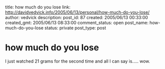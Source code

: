 title: how much do you lose
link: http://davidvedvick.info/2005/06/13/personal/how-much-do-you-lose/
author: vedvick
description: 
post_id: 87
created: 2005/06/13 00:33:00
created_gmt: 2005/06/13 08:33:00
comment_status: open
post_name: how-much-do-you-lose
status: private
post_type: post

# how much do you lose

I just watched 21 grams for the second time and all I can say is..... wow.
